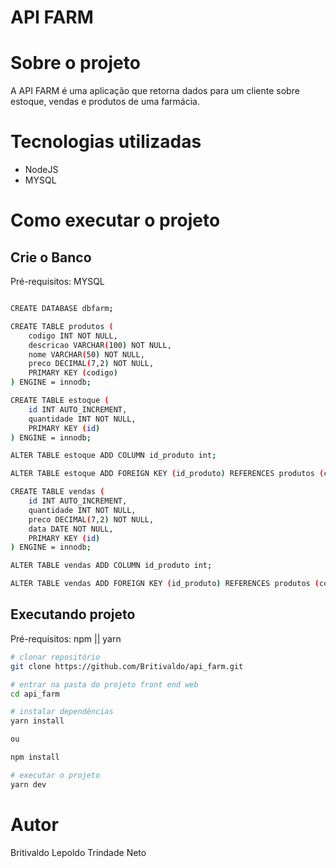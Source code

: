 # API FARM

# Sobre o projeto

A API FARM é uma aplicação que retorna dados para um cliente sobre estoque, vendas e produtos de uma farmácia.

# Tecnologias utilizadas

- NodeJS
- MYSQL

# Como executar o projeto

## Crie o Banco

Pré-requisitos: MYSQL

```bash

CREATE DATABASE dbfarm;

CREATE TABLE produtos (
    codigo INT NOT NULL,
    descricao VARCHAR(100) NOT NULL,
    nome VARCHAR(50) NOT NULL,
    preco DECIMAL(7,2) NOT NULL,
    PRIMARY KEY (codigo)
) ENGINE = innodb;

CREATE TABLE estoque (
    id INT AUTO_INCREMENT,
    quantidade INT NOT NULL,
    PRIMARY KEY (id)
) ENGINE = innodb;

ALTER TABLE estoque ADD COLUMN id_produto int;

ALTER TABLE estoque ADD FOREIGN KEY (id_produto) REFERENCES produtos (codigo);

CREATE TABLE vendas (
    id INT AUTO_INCREMENT,
    quantidade INT NOT NULL,
    preco DECIMAL(7,2) NOT NULL,
    data DATE NOT NULL, 
    PRIMARY KEY (id)
) ENGINE = innodb;

ALTER TABLE vendas ADD COLUMN id_produto int;

ALTER TABLE vendas ADD FOREIGN KEY (id_produto) REFERENCES produtos (codigo);

```
## Executando projeto
Pré-requisitos: npm || yarn

```bash
# clonar repositório
git clone https://github.com/Britivaldo/api_farm.git

# entrar na pasta do projeto front end web
cd api_farm

# instalar dependências
yarn install 

ou 

npm install

# executar o projeto
yarn dev
```

# Autor

Britivaldo Lepoldo Trindade Neto
